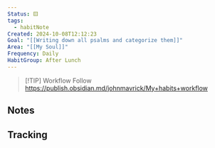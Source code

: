 ```yaml
---
Status: 🟨
tags:
  - habitNote
Created: 2024-10-08T12:12:23
Goal: "[[Writing down all psalms and categorize them]]"
Area: "[[My Soul]]"
Frequency: Daily
HabitGroup: After Lunch
---
```


> [!TIP] Workflow
> Follow https://publish.obsidian.md/johnmavrick/My+habits+workflow
## Notes

## Tracking
